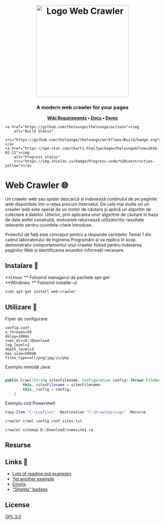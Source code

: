 <h1 align="center">
	<img
		width="300"
		alt="Logo Web Crawler"
		src="https://i.imgur.com/mKsad8h.png">
</h1>

<h3 align="center">
	A modern web crawler for your pages
</h3>

<p align="center">
	<strong>
		<a href="https://wiki.mta.ro/c/4/ip/lab/tema1-2020">Wiki Requirements</a>
		•
		<a href="https://google.com">Docs</a>
		•
		<a href="https://google.com">Demo</a>
	</strong>
</p>


<p align="center">
	
	<a href="https://github.com/thelounge/thelounge/actions"><img
		alt="Build Status"
		src="https://github.com/thelounge/thelounge/workflows/Build/badge.svg"></a>
	<a href="https://npm-stat.com/charts.html?package=thelounge&from=2016-02-12"><img
		alt="Progress status"
		src="https://img.shields.io/badge/Progress-under%20construction-yellow"></a>
		
</p>


# Web Crawler :globe_with_meridians:

Un crawler web sau spider descarcă și indexează conținutul de pe paginile web disponibile într-o rețea precum Internetul. De cele mai multe ori un crawler web este operat de un motor de căutare și aplică un algoritm de colectare a datelor. Ulterior, prin aplicarea unor algoritmi de căutare în baza de date astfel construită, motoarele returnează utilizatorilor rezultate relevante pentru cuvintele-cheie introduse. 
 
Proiectul de față este conceput pentru a răspunde cerințelor Temei 1 din cadrul laboratorului de Ingineria Programării și va replica în scop demonstrativ comportamentul unui crawler folosit pentru indexarea paginilor Web și identificarea anumitor informații necesare.

## Instalare :wrench:

**Linux: ** Folosind managerul de pachete apt-get \
**Windows: ** Folosind installer-ul 

```bash
sudo apt-get install web-crawler
```

## Utilizare :satellite:

Fișier de configurare:

```text
config.conf:
n_threads=50
delay=100ms
root_dir=D:/Download
log_level=3
depth_level=3
max_size=500kB
files_type=all/png/jpg/js/php
```

Exemplu metodă Java:

```java

public Crawl(String sitesFilename, Configuration config) throws FileNotFoundException {
        this._sitesFilename = sitesFilename;
        this._config = config;
    }
```

Exemplu cod Powershell:
```powershell
Copy-Item "C:\Logfiles" -Destination "C:\Drawings\Logs" -Recurse

crawler crawl config.conf sites.txt

crawler sitemap D:/Download/numesite1.ro
```

## Resurse

Links :link:
-----

- [Lots of readme.md examples][1]
- [Yet another example][2]
- [Emojis][3]
- ["Shields" badges][4]

[1]: https://github.com/matiassingers/awesome-readme
[2]: https://www.makeareadme.com/
[3]: https://gist.github.com/rxaviers/7360908
[4]: https://shields.io/

## License
[GPL 3.0](https://www.gnu.org/licenses/gpl-3.0.html)
